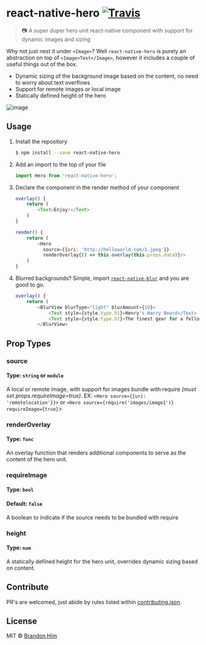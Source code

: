 # react-native-hero [![Travis](https://img.shields.io/travis/brh55/react-native-Hero.svg?style=flat-square)](https://travis-ci.org/brh55/react-native-Hero)
> 📷 A super duper hero unit react-native component with support for dynamic images and sizing

Why not just nest it under `<Image>`? Well `react-native-hero` is purely an abstraction on top of `<Image>Text</Image>`, however it includes a couple of useful things out of the box.
- Dynamic sizing of the background image based on the content, no need to worry about text overflows
- Support for remote images or local image
- Statically defined height of the hero

![image](https://cloud.githubusercontent.com/assets/6020066/24824103/0f759968-1bbb-11e7-895f-ab4ac50dbcd4.png)

## Usage
1. Install the repository
    ```bash
    $ npm install --save react-native-hero
    ```
2. Add an import to the top of your file
    ```js
    import Hero from 'react-native-hero';
    ```
3. Declare the component in the render method of your component
    ```js
    overlay() {
        return (
            <Text>Enjoy!</Text>
        )
    }

    render() {
        return (
            <Hero
              source={{uri: 'http://helloworld.com/1.jpeg'}}
              renderOverlay{() => this.overlay(this.props.data)}/>
        )
    }
    ```
4. Blurred backgrounds? Simple, import [`react-native-blur`](https://github.com/react-native-community/react-native-blur) and you are good to go.
   ```js
   overlay() {
       return (
           <BlurView blurType="light" blurAmount={10}>
               <Text style={style.type.h1}>Henry's Harry Beard</Text>
               <Text style={style.type.h2}>The finest gear for a fellow hipster</Text>
           </BlurView>
    ```
    
## Prop Types
### source
#### Type: `string` or `module`
A local or remote image, with support for images bundle with require *(must set props.requireImage=true)*.
EX: `<Hero source={{uri: 'remotelocation'}}>` or `<Hero source={require('images/image1')} requireImage={true}`>

### renderOverlay
#### Type: `func`

An overlay function that renders additional components to serve as the content of the hero unit.

### requireImage
#### Type: `bool`
#### Default: `false`

A boolean to indicate if the source needs to be bundled with require

### height
#### Type: `num`

A statically defined height for the hero unit, overrides dynamic sizing based on content.

## Contribute
PR's are welcomed, just abide by rules listed within [contributing.json](http://github.com/brh55/contributing.json).

## License
MIT © [Brandon Him](https://github.com/brh55/react-native-hero)
